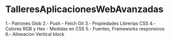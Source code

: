TalleresAplicacionesWebAvanzadas
================================

1.- Patrones Glob
2.- Push - Fetch Git
3.- Propiedades Librerias CSS
4.- Colores RGB y Hex - Medidas en CSS
5.- Fuentes, Frameworks responsivos
6.- Alineacion Vertical block


